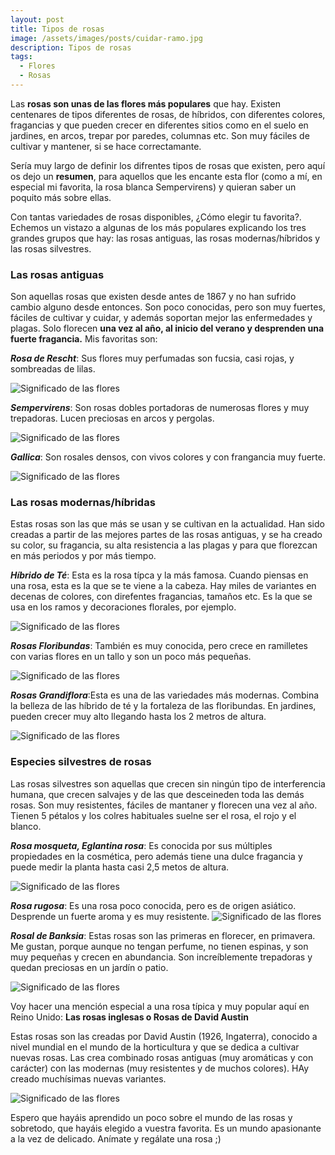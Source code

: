 ```yaml
---
layout: post
title: Tipos de rosas
image: /assets/images/posts/cuidar-ramo.jpg 
description: Tipos de rosas
tags:
  - Flores
  - Rosas
---
```


Las **rosas son unas de las flores más populares** que hay. Existen centenares de tipos diferentes de rosas, de híbridos, con diferentes colores, fragancias y que pueden crecer en diferentes sitios como en el suelo en jardines, en arcos, trepar por paredes, columnas etc. Son muy fáciles de cultivar y mantener, si se hace correctamante.

Sería muy largo de definir los difrentes tipos de rosas que existen, pero aquí os dejo un **resumen**, para aquellos que les encante esta flor (como a mí, en especial mi favorita, la rosa blanca Sempervirens) y quieran saber un poquito más sobre ellas.

Con tantas variedades de rosas disponibles, ¿Cómo elegir tu favorita?. Echemos un vistazo a algunas de los más populares explicando los tres grandes grupos que hay: las rosas antiguas, las rosas modernas/híbridos y las rosas silvestres.


### Las rosas antiguas

Son aquellas rosas que existen desde antes de 1867 y no han sufrido cambio alguno desde entonces. Son poco conocidas, pero son muy fuertes, fáciles de cultivar y cuidar, y además soportan mejor las enfermedades y plagas. 
Solo florecen **una vez al año, al inicio del verano y desprenden una fuerte fragancia.** Mis favoritas son:

_**Rosa de Rescht**_: Sus flores muy perfumadas son fucsia, casi rojas, y sombreadas de lilas.

![Significado de las flores](/assets/images/posts/Rosa-de-Rescht.jpg)

_**Sempervirens**_: Son rosas dobles portadoras de numerosas flores y muy trepadoras. Lucen preciosas en arcos y pergolas.

![Significado de las flores](/assets/images/posts/Rosa-Sempervirens.jpg)

_**Gallica**_: Son rosales densos, con vivos colores y con frangancia muy fuerte.

![Significado de las flores](/assets/images/posts/Rosa-Gallica.jpg)




### Las rosas modernas/híbridas

Estas rosas son las que más se usan y se cultivan en la actualidad. Han sido creadas a partir de las mejores partes de las rosas antiguas, y se ha creado su color, su fragancia, su alta resistencia a las plagas y para que florezcan en más periodos y por más tiempo.

_**Híbrido de Té**_: Esta es la rosa típca y la más famosa. Cuando piensas en una rosa, esta es la que se te viene a la cabeza. Hay miles de variantes en decenas de colores, con direfentes fragancias, tamaños etc. Es la que se usa en los ramos y decoraciones florales, por ejemplo.

![Significado de las flores](/assets/images/posts/significado-de-las-flores.jpg)

_**Rosas Floribundas**_: También es muy conocida, pero crece en ramilletes con varias flores en un tallo y son un poco más pequeñas.

![Significado de las flores](/assets/images/posts/Rosa-Floribunda.jpg)


_**Rosas Grandiflora**_:Esta es una de las variedades más modernas. Combina la belleza de las híbrido de té y la fortaleza de las floribundas. En jardines, pueden crecer muy alto llegando hasta los 2 metros de altura.

![Significado de las flores](/assets/images/posts/Rosa-Grandiflora.jpg)




### Especies silvestres de rosas

Las rosas silvestres son aquellas que crecen sin ningún tipo de interferencia humana, que crecen salvajes y de las que desceineden toda las demás rosas. Son muy resistentes, fáciles de mantaner y florecen una vez al año. Tienen 5 pétalos y los colres habituales suelne ser el rosa, el rojo y el blanco.

_**Rosa mosqueta, Eglantina rosa**_: Es conocida por sus múltiples propiedades en la cosmética, pero además tiene una dulce fragancia y puede medir la planta hasta casi 2,5 metos de altura.

![Significado de las flores](/assets/images/posts/significado-de-las-flores.jpg)

_**Rosa rugosa**_: Es una rosa poco conocida, pero es de origen asiático. Desprende un fuerte aroma y es muy resistente.
![Significado de las flores](/assets/images/posts/significado-de-las-flores.jpg)


_**Rosal de Banksia**_: Estas rosas son las primeras en florecer, en primavera. Me gustan, porque aunque no tengan perfume, no tienen espinas, y son muy pequeñas y crecen en abundancia. Son increíblemente trepadoras y quedan preciosas en un jardín o patio.

![Significado de las flores](/assets/images/posts/significado-de-las-flores.jpg)


Voy hacer una mención especial a una rosa típica y muy popular aquí en Reino Unido: **Las rosas inglesas o Rosas de David Austin**

Estas rosas son las creadas por David Austin (1926, Ingaterra), conocido a nivel mundial en el mundo de la horticultura y que se dedica a cultivar nuevas rosas. Las crea combinado rosas antiguas (muy aromáticas y con carácter) con las modernas (muy resistentes y de muchos colores). HAy creado muchísimas nuevas variantes.

![Significado de las flores](/assets/images/posts/significado-de-las-flores.jpg)


Espero que hayáis aprendido un poco sobre el mundo de las rosas y sobretodo, que hayáis elegido a vuestra favorita. Es un mundo apasionante a la vez de delicado. Anímate y regálate una rosa ;)


